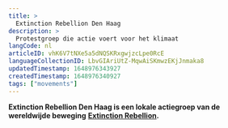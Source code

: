 ```yaml
---
title: >
  Extinction Rebellion Den Haag
description: >
  Protestgroep die actie voert voor het klimaat
langCode: nl
articleID: vhK6V7tNXe5a5dNQSKRxgwjzcLpe0RcE
languageCollectionID: LbvGIAriUtZ-MqwAiSKmwzEKjJnmaka8
updatedTimestamp: 1648976343927
createdTimestamp: 1648976340927
tags: ["movements"]
---
```


**Extinction Rebellion Den Haag is een lokale actiegroep van de wereldwijde beweging** [**Extinction Rebellion**](/extinction-rebellion)**.**